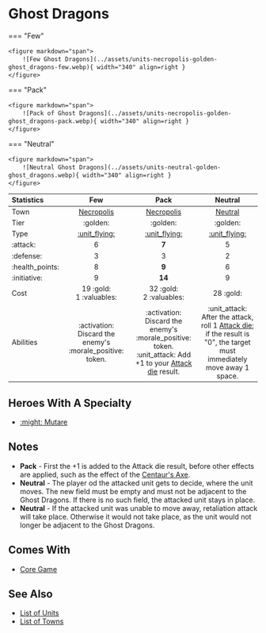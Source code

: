 # Ghost Dragons

=== "Few"

    <figure markdown="span">
        ![Few Ghost Dragons](../assets/units-necropolis-golden-ghost_dragons-few.webp){ width="340" align=right }
    </figure>

=== "Pack"

    <figure markdown="span">
        ![Pack of Ghost Dragons](../assets/units-necropolis-golden-ghost_dragons-pack.webp){ width="340" align=right }
    </figure>

=== "Neutral"

    <figure markdown="span">
        ![Neutral Ghost Dragons](../assets/units-neutral-golden-ghost_dragons.webp){ width="340" align=right }
    </figure>


| Statistics | Few | Pack | Neutral |
| :--- | :---: | :---: | :---: |
| Town | [Necropolis](../towns/necropolis.md) | [Necropolis](../towns/necropolis.md) | [Neutral](../towns/neutral.md) |
| Tier | :golden: | :golden: | :golden: |
| Type | [:unit_flying:](../keywords/flying_unit.md) | [:unit_flying:](../keywords/flying_unit.md) | [:unit_flying:](../keywords/flying_unit.md) |
| :attack: | 6 | **7** | 5 |
| :defense: | 3 | 3 | 2 |
| :health_points: | 8 | **9** | 6 |
| :initiative: | 9 | **14** | 9 |
| Cost | 19 :gold:<br>1 :valuables: | 32 :gold:<br>2 :valuables: | 28 :gold: |
| Abilities | :activation: Discard the enemy's :morale_positive: token. | :activation: Discard the enemy's :morale_positive: token.<br>:unit_attack: Add +1 to your [Attack die](../dice.md#attack-die) result. | :unit_attack: After the attack, roll 1 [Attack die](../dice.md#attack-die); if the result is "0", the target must immediately move away 1 space. |


## Heroes With A Specialty

- [:might: Mutare](../heroes/mutare.md#specialty)


## Notes

- **Pack** - First the +1 is added to the Attack die result, before other effects are applied, such as the effect of the [Centaur's Axe](../artifacts/centaurs_axe.md).
- **Neutral** - The player od the attacked unit gets to decide, where the unit moves. The new field must be empty and must not be adjacent to the Ghost Dragons. If there is no such field, the attacked unit stays in place.
- **Neutral** - If the attacked unit was unable to move away, retaliation attack will take place. Otherwise it would not take place, as the unit would not longer be adjacent to the Ghost Dragons.


## Comes With

- [Core Game](../content/core_game.md)


## See Also

- [List of Units](index.md)
- [List of Towns](../towns/index.md)